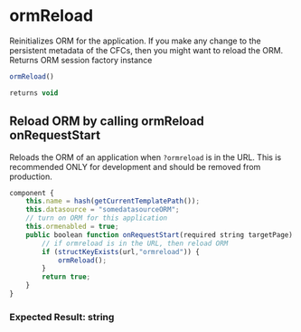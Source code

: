 # ormReload

Reinitializes ORM for the application. If you make any change to the persistent metadata of the CFCs, then you might want to reload the ORM.  Returns ORM session factory instance

```javascript
ormReload()
```

```javascript
returns void
```

## Reload ORM by calling ormReload onRequestStart

Reloads the ORM of an application when `?ormreload` is in the URL. This is recommended ONLY for development and should be removed from production.

```javascript
component {
	this.name = hash(getCurrentTemplatePath());
	this.datasource = "somedatasourceORM";
	// turn on ORM for this application
	this.ormenabled = true;
	public boolean function onRequestStart(required string targetPage) {
		// if ormreload is in the URL, then reload ORM
		if (structKeyExists(url,"ormreload")) {
			ormReload();
		}
		return true;
	}
}
```

### Expected Result: string
